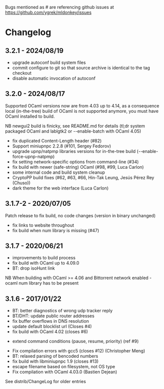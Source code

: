 Bugs mentioned as #<N> are referencing github issues
at https://github.com/ygrek/mldonkey/issues

Changelog
=========

3.2.1 - 2024/08/19
------------------

* upgrade autoconf build system files
* commit configure to git so that source archive is identical to the tag checkout
* disable automatic invocation of autoconf

3.2.0 - 2024/08/17
------------------

Supported OCaml versions now are from 4.03 up to 4.14, as a consequence local (in-the-tree) build of OCaml is not supported anymore, you must have OCaml installed to build.

NB newgui2 build is finicky, see README.md for details (tl;dr system packaged OCaml and lablgtk2 or --enable-batch with OCaml 4.05)

* fix duplicated Content-Length header (#82)
* Support miniupnpc 2.2.8 (#101, Sergey Fedorov)
* upgrade upnp/natpmp libraries versions for in-the-tree build (--enable-force-upnp-natpmp)
* fix setting network-specific options from command-line (#34)
* fix build with newer (safe-string) OCaml (#98, #99, Luca Carlon)
* some internal code and build system cleanup
* CryptoPP build fixes (#62, #63, #66, Hin-Tak Leung, Jesús Pérez Rey (Chuso))
* dark theme for the web interface (Luca Carlon)

3.1.7-2 - 2020/07/05
--------------------

Patch release to fix build, no code changes (version in binary unchanged)

* fix links to website throughout
* fix build when num library is missing (#47)

3.1.7 - 2020/06/21
------------------

* improvements to build process
* fix build with OCaml up to 4.09.0
* BT: drop isoHunt link

NB When building with OCaml >= 4.06 and Bittorrent network enabled - ocaml num library has to be present

3.1.6 - 2017/01/22
------------------

* BT: better diagnostics of wrong udp tracker reply
* BT/DHT: update public router addresses
* fix buffer overflows in DNS resolution
* update default blocklist url (Closes #4)
* fix build with OCaml 4.02 (closes #6)
+ extend command conditions (pause, resume, priority) (ref #9)
* Fix compilation errors with gcc5 (closes #12) (Christopher Meng)
* BT: relaxed parsing of bencoded numbers
* fix build with libminiupnpc 1.9 (closes #13)
* escape filename based on filesystem, not OS type
* Fix compilation with OCaml 4.03.0 (Bastien Dejean)

See distrib/ChangeLog for older entries
